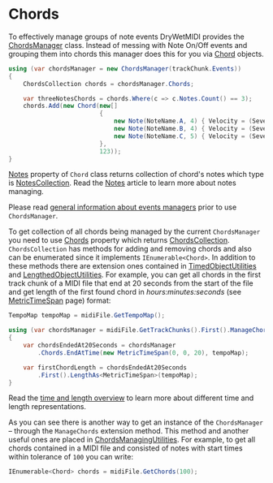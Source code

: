 # Chords

To effectively manage groups of note events DryWetMIDI provides the [ChordsManager](xref:Melanchall.DryWetMidi.Interaction.ChordsManager) class. Instead of messing with Note On/Off events and grouping them into chords this manager does this for you via [Chord](xref:Melanchall.DryWetMidi.Interaction.Chord) objects.

```csharp
using (var chordsManager = new ChordsManager(trackChunk.Events))
{
    ChordsCollection chords = chordsManager.Chords;

    var threeNotesChords = chords.Where(c => c.Notes.Count() == 3);
    chords.Add(new Chord(new[]
                         {
                             new Note(NoteName.A, 4) { Velocity = (SevenBitNumber)90 },
                             new Note(NoteName.B, 4) { Velocity = (SevenBitNumber)90 },
                             new Note(NoteName.C, 5) { Velocity = (SevenBitNumber)90 }
                         },
                         123));
}
```

[Notes](xref:Melanchall.DryWetMidi.Interaction.Chord.Notes) property of `Chord` class returns collection of chord's notes which type is [NotesCollection](xref:Melanchall.DryWetMidi.Interaction.NotesCollection). Read the [Notes](Notes.md) article to learn more about notes managing.

Please read [general information about events managers](Events-managers-overview.md) prior to use `ChordsManager`.

To get collection of all chords being managed by the current `ChordsManager` you need to use [Chords](xref:Melanchall.DryWetMidi.Interaction.ChordsManager.Chords) property which returns [ChordsCollection](xref:Melanchall.DryWetMidi.Interaction.ChordsCollection). `ChordsCollection` has methods for adding and removing chords and also can be enumerated since it implements `IEnumerable<Chord>`. In addition to these methods there are extension ones contained in [TimedObjectUtilities](xref:Melanchall.DryWetMidi.Interaction.TimedObjectUtilities) and [LengthedObjectUtilities](xref:Melanchall.DryWetMidi.Interaction.LengthedObjectUtilities). For example, you can get all chords in the first track chunk of a MIDI file that end at 20 seconds from the start of the file and get length of the first found chord in _hours:minutes:seconds_ (see [MetricTimeSpan](MetricTimeSpan.md) page) format:

```csharp
TempoMap tempoMap = midiFile.GetTempoMap();

using (var chordsManager = midiFile.GetTrackChunks().First().ManageChords())
{
    var chordsEndedAt20Seconds = chordsManager
        .Chords.EndAtTime(new MetricTimeSpan(0, 0, 20), tempoMap);

    var firstChordLength = chordsEndedAt20Seconds
        .First().LengthAs<MetricTimeSpan>(tempoMap);
}
```

Read the [time and length overview](Time-and-length-overview.md) to learn more about different time and length representations.

As you can see there is another way to get an instance of the `ChordsManager` – through the `ManageChords` extension method. This method and another useful ones are placed in [ChordsManagingUtilities](xref:Melanchall.DryWetMidi.Interaction.ChordsManagingUtilities). For example, to get all chords contained in a MIDI file and consisted of notes with start times within tolerance of `100` you can write:

```csharp
IEnumerable<Chord> chords = midiFile.GetChords(100);
```